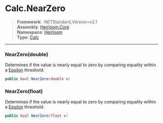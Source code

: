 # Calc.NearZero

> **Framework**: .NETStandard,Version=v2.1  
> **Assembly**: [Heirloom.Core][0]  
> **Namespace**: [Heirloom][0]  
> **Type**: [Calc][1]  

--------------------------------------------------------------------------------

### NearZero(double)

Determines if the value is nearly equal to zero by comparing equality within a [Epsilon][2] threshold.

```cs
public bool NearZero(double v)
```

### NearZero(float)

Determines if the value is nearly equal to zero by comparing equality within a [Epsilon][2] threshold.

```cs
public bool NearZero(float v)
```

[0]: ../Heirloom.Core.md
[1]: Heirloom.Calc.md
[2]: Heirloom.Calc.Epsilon.md
